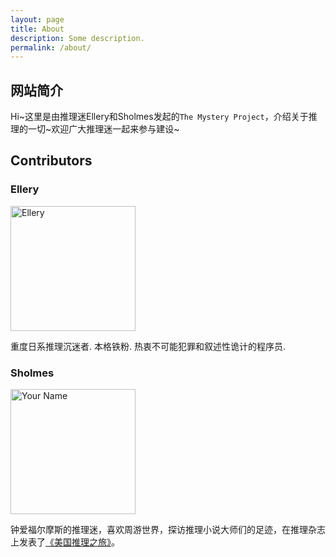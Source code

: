 ```yaml
---
layout: page
title: About
description: Some description.
permalink: /about/
---
```



## 网站简介

Hi~这里是由推理迷Ellery和Sholmes发起的`The Mystery Project`，介绍关于推理的一切~欢迎广大推理迷一起来参与建设~

## Contributors

### Ellery

<img itemprop="image" class="img-rounded" src="http://img.inmywordz.com/uploads/20180103215731_12.png" alt="Ellery" width="200">

重度日系推理沉迷者. 本格铁粉. 热衷不可能犯罪和叙述性诡计的程序员.

### Sholmes

<img itemprop="image" class="img-rounded" src="http://sherlockholmes.com/wp/wp-content/uploads/2013/09/logo31.jpg" alt="Your Name" width="200">

钟爱福尔摩斯的推理迷，喜欢周游世界，探访推理小说大师们的足迹，在推理杂志上发表了[《美国推理之旅》](https://goo.gl/68enY7)。
